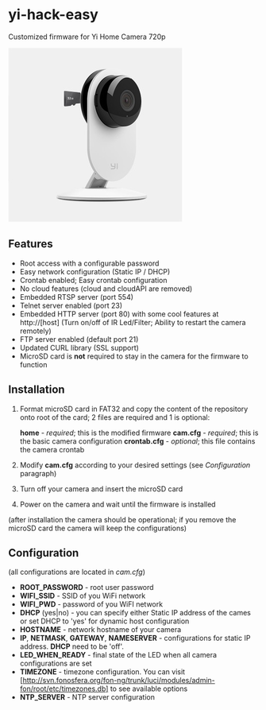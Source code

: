 # yi-hack-easy
Customized firmware for Yi Home Camera 720p

![](yi-720p-home.jpg)

## Features

* Root access with a configurable password
* Easy network configuration (Static IP / DHCP)
* Crontab enabled; Easy crontab configuration
* No cloud features (cloud and cloudAPI are removed)
* Embedded RTSP server (port 554)
* Telnet server enabled (port 23)
* Embedded HTTP server (port 80) with some cool features at http://[host] (Turn on/off of IR Led/Filter; Ability to restart the camera remotely)
* FTP server enabled (default port 21)
* Updated CURL library (SSL support)
* MicroSD card is **not** required to stay in the camera for the firmware to function

## Installation

1. Format microSD card in FAT32 and copy the content of the repository onto root of the card; 2 files are required and 1 is optional:

    **home** - *required*; this is the modified firmware
    **cam.cfg** - *required*; this is the basic camera configuration
    **crontab.cfg** - *optional*; this file contains the camera crontab

2. Modify **cam.cfg** according to your desired settings (see *Configuration* paragraph)
3. Turn off your camera and insert the microSD card
4. Power on the camera and wait until the firmware is installed

(after installation the camera should be operational; if you remove the microSD card the camera will keep the configurations)    

 ## Configuration
 
 (all configurations are located in *cam.cfg*)
 
 - **ROOT_PASSWORD** - root user password
 - **WIFI_SSID** - SSID of you WiFi network
 - **WIFI_PWD** - password of you WiFI network
 - **DHCP** (yes|no) - you can specify either Static IP address of the cames or set DHCP to 'yes' for dynamic host configuration
 - **HOSTNAME** - network hostname of your camera
 - **IP**, **NETMASK**, **GATEWAY**, **NAMESERVER** - configurations for static IP address. **DHCP** need to be 'off'.
 - **LED_WHEN_READY** - final state of the LED when all camera configurations are set
 - **TIMEZONE** - timezone configuration. You can visit [http://svn.fonosfera.org/fon-ng/trunk/luci/modules/admin-fon/root/etc/timezones.db] to see available options
 - **NTP_SERVER** - NTP server configuration
 
